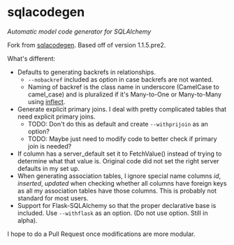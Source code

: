sqlacodegen
===========

*Automatic model code generator for SQLAlchemy*

Fork from <a href="https://pypi.python.org/pypi/sqlacodegen">sqlacodegen</a>. Based off of version 1.1.5.pre2.

What's different:
* Defaults to generating backrefs in relationships. 
    * `--nobackref` included as option in case backrefs are not wanted. 
    * Naming of backref is the class name in underscore (CamelCase to camel_case) and is pluralized if it's Many-to-One or Many-to-Many using <a href="https://pypi.python.org/pypi/inflect">inflect</a>.
* Generate explicit primary joins. I deal with pretty complicated tables that need explicit primary joins.
    * TODO: Don't do this as default and create `--withprijoin` as an option?
    * TODO: Maybe just need to modify code to better check if primary join is needed?
* If column has a server_default set it to FetchValue() instead of trying to determine what that value is. Original code did not set the right server defaults in my set up.
* When generating association tables, I ignore special name columns *id*, *inserted*, *updated* when checking whether all columns have foreign keys as all my association tables have those columns. This is probably not standard for most users.
* Support for Flask-SQLAlchemy so that the proper declarative base is included. Use `--withflask` as an option. (Do not use option. Still in alpha).

I hope to do a Pull Request once modifications are more modular.
